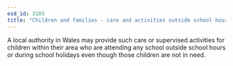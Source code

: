 ```yaml
---
esd_id: 3103
title: "Children and families - care and activities outside school hours"
---
```


A local authority in Wales may provide such care or supervised activities for children within their area who are attending any school outside school hours or during school holidays even though those children are not in need. 


